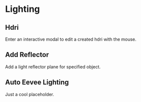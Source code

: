 # Lighting



## Hdri

Enter an interactive modal to edit a created hdri with the mouse.

## Add Reflector

Add a light reflector plane for specified object.

## Auto Eevee Lighting

Just a cool placeholder.
